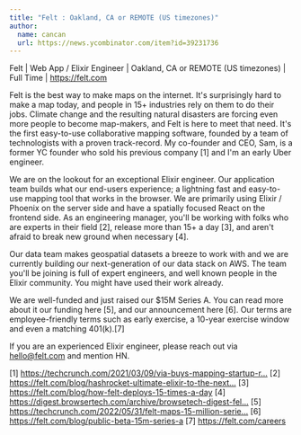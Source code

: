 ```yaml
---
title: "Felt : Oakland, CA or REMOTE (US timezones)"
author:
  name: cancan
  url: https://news.ycombinator.com/item?id=39231736
---
```

Felt | Web App &#x2F; Elixir Engineer | Oakland, CA or REMOTE (US timezones) | Full Time | <a href="https:&#x2F;&#x2F;felt.com" rel="nofollow">https:&#x2F;&#x2F;felt.com</a>

Felt is the best way to make maps on the internet. It&#x27;s surprisingly hard to make a map today, and people in 15+ industries rely on them to do their jobs. Climate change and the resulting natural disasters are forcing even more people to become map-makers, and Felt is here to meet that need. It&#x27;s the first easy-to-use collaborative mapping software, founded by a team of technologists with a proven track-record. My co-founder and CEO, Sam, is a former YC founder who sold his previous company [1] and I&#x27;m an early Uber engineer.

We are on the lookout for an exceptional Elixir engineer. Our application team builds what our end-users experience; a lightning fast and easy-to-use mapping tool that works in the browser. We are primarily using Elixir &#x2F; Phoenix on the server side and have a spatially focused React on the frontend side. As an engineering manager, you&#x27;ll be working with folks who are experts in their field [2], release more than 15+ a day [3], and aren&#x27;t afraid to break new ground when necessary [4].

Our data team makes geospatial datasets a breeze to work with and we are currently building our next-generation of our data stack on AWS. The team you&#x27;ll be joining is full of expert engineers, and well known people in the Elixir community. You might have used their work already.

We are well-funded and just raised our $15M Series A. You can read more about it our funding here [5], and our announcement here [6]. Our terms are employee-friendly terms such as early exercise, a 10-year exercise window and even a matching 401(k).[7]

If you are an experienced Elixir engineer, please reach out via hello@felt.com and mention HN.

[1] <a href="https:&#x2F;&#x2F;techcrunch.com&#x2F;2021&#x2F;03&#x2F;09&#x2F;via-buys-mapping-startup-remix-for-100-million&#x2F;" rel="nofollow">https:&#x2F;&#x2F;techcrunch.com&#x2F;2021&#x2F;03&#x2F;09&#x2F;via-buys-mapping-startup-r...</a>
[2] <a href="https:&#x2F;&#x2F;felt.com&#x2F;blog&#x2F;hashrocket-ultimate-elixir-to-the-next-level" rel="nofollow">https:&#x2F;&#x2F;felt.com&#x2F;blog&#x2F;hashrocket-ultimate-elixir-to-the-next...</a>
[3] <a href="https:&#x2F;&#x2F;felt.com&#x2F;blog&#x2F;how-felt-deploys-15-times-a-day" rel="nofollow">https:&#x2F;&#x2F;felt.com&#x2F;blog&#x2F;how-felt-deploys-15-times-a-day</a>
[4] <a href="https:&#x2F;&#x2F;digest.browsertech.com&#x2F;archive&#x2F;browsetech-digest-felt-is-making-browsers-make&#x2F;" rel="nofollow">https:&#x2F;&#x2F;digest.browsertech.com&#x2F;archive&#x2F;browsetech-digest-fel...</a>
[5] <a href="https:&#x2F;&#x2F;techcrunch.com&#x2F;2022&#x2F;05&#x2F;31&#x2F;felt-maps-15-million-series-a&#x2F;" rel="nofollow">https:&#x2F;&#x2F;techcrunch.com&#x2F;2022&#x2F;05&#x2F;31&#x2F;felt-maps-15-million-serie...</a>
[6] <a href="https:&#x2F;&#x2F;felt.com&#x2F;blog&#x2F;public-beta-15m-series-a" rel="nofollow">https:&#x2F;&#x2F;felt.com&#x2F;blog&#x2F;public-beta-15m-series-a</a>
[7] <a href="https:&#x2F;&#x2F;felt.com&#x2F;careers" rel="nofollow">https:&#x2F;&#x2F;felt.com&#x2F;careers</a>
